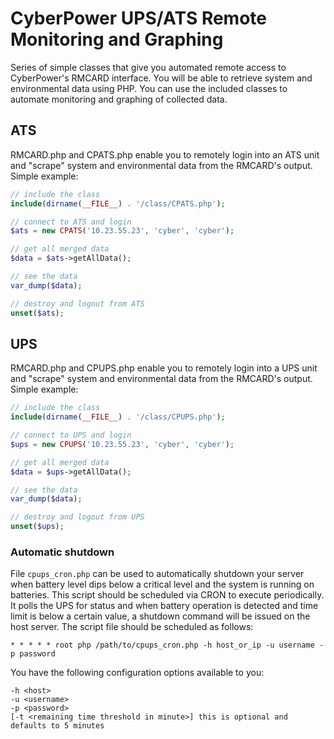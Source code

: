 # CyberPower UPS/ATS Remote Monitoring and Graphing

Series of simple classes that give you automated remote access to CyberPower's
RMCARD interface. You will be able to retrieve system and environmental data
using PHP. You can use the included classes to automate monitoring and graphing
of collected data.

## ATS

RMCARD.php and CPATS.php enable you to remotely login into an ATS unit and "scrape"
system and environmental data from the RMCARD's output. Simple example:

```php
// include the class
include(dirname(__FILE__) . '/class/CPATS.php');

// connect to ATS and login
$ats = new CPATS('10.23.55.23', 'cyber', 'cyber');

// get all merged data
$data = $ats->getAllData();

// see the data
var_dump($data);

// destroy and logout from ATS
unset($ats);
```

## UPS

RMCARD.php and CPUPS.php enable you to remotely login into a UPS unit and "scrape"
system and environmental data from the RMCARD's output. Simple example:

```php
// include the class
include(dirname(__FILE__) . '/class/CPUPS.php');

// connect to UPS and login
$ups = new CPUPS('10.23.55.23', 'cyber', 'cyber');

// get all merged data
$data = $ups->getAllData();

// see the data
var_dump($data);

// destroy and logout from UPS
unset($ups);
```

### Automatic shutdown

File `cpups_cron.php` can be used to automatically shutdown your server when battery level
dips below a critical level and the system is running on batteries. This script should be
scheduled via CRON to execute periodically. It polls the UPS for status and when
battery operation is detected and time limit is below a certain value, a shutdown
command will be issued on the host server. The script file should be scheduled as follows:

```
* * * * * root php /path/to/cpups_cron.php -h host_or_ip -u username -p password
```

You have the following configuration options available to you:

```
-h <host>
-u <username>
-p <password>
[-t <remaining time threshold in minute>] this is optional and defaults to 5 minutes
``` 
